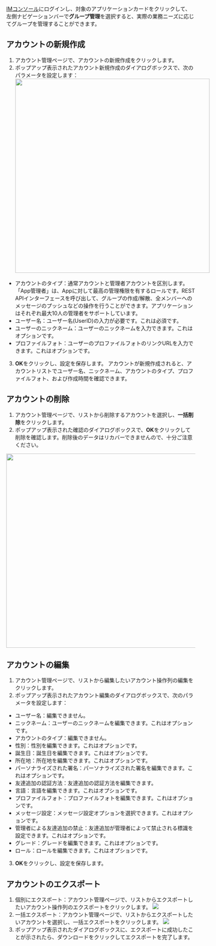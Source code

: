 [IMコンソール](https://console.cloud.tencent.com/im)にログインし、対象のアプリケーションカードをクリックして、左側ナビゲーションバーで**グループ管理**を選択すると、実際の業務ニーズに応じてグループを管理することができます。

## アカウントの新規作成
1. アカウント管理ページで、アカウントの新規作成をクリックします。
2. ポップアップ表示されたアカウント新規作成のダイアログボックスで、次のパラメータを設定します：
<img style="width:518px; max-width: inherit;" src="https://staticintl.cloudcachetci.com/yehe/backend-news/6upg172_1.png" /><br>
 - アカウントのタイプ：通常アカウントと管理者アカウントを区別します。「App管理者」は、Appに対して最高の管理権限を有するロールです。REST APIインターフェースを呼び出して、グループの作成/解散、全メンバーへのメッセージのプッシュなどの操作を行うことができます。アプリケーションはそれぞれ最大10人の管理者をサポートしています。
 - ユーザー名：ユーザー名(UserID)の入力が必要です。これは必須です。
 - ユーザーのニックネーム：ユーザーのニックネームを入力できます。これはオプションです。
 - プロファイルフォト：ユーザーのプロファイルフォトのリンクURLを入力できます。これはオプションです。
3. **OK**をクリックし、設定を保存します。
アカウントが新規作成されると、アカウントリストでユーザー名、ニックネーム、アカウントのタイプ、プロファイルフォト、および作成時間を確認できます。

## アカウントの削除
1. アカウント管理ページで、リストから削除するアカウントを選択し、**一括削除**をクリックします。
2. ポップアップ表示された確認のダイアログボックスで、**OK**をクリックして削除を確認します。削除後のデータはリカバーできませんので、十分ご注意ください。
<img style="width:518px; max-width: inherit;" src="https://staticintl.cloudcachetci.com/yehe/backend-news/Xdg3340_2.png" />

## アカウントの編集
1. アカウント管理ページで、リストから編集したいアカウント操作列の編集をクリックします。
2. ポップアップ表示されたアカウント編集のダイアログボックスで、次のパラメータを設定します：<br>
 - ユーザー名：編集できません。
 - ニックネーム：ユーザーのニックネームを編集できます。これはオプションです。
 - アカウントのタイプ：編集できません。
 - 性別：性別を編集できます。これはオプションです。
 - 誕生日：誕生日を編集できます。これはオプションです。
 - 所在地：所在地を編集できます。これはオプションです。
 - パーソナライズされた署名：パーソナライズされた署名を編集できます。これはオプションです。
 - 友達追加の認証方法：友達追加の認証方法を編集できます。
 - 言語：言語を編集できます。これはオプションです。
 - プロファイルフォト：プロファイルフォトを編集できます。これはオプションです。
 - メッセージ設定：メッセージ設定オプションを選択できます。これはオプションです。
 - 管理者による友達追加の禁止：友達追加が管理者によって禁止される標識を設定できます。これはオプションです。
 - グレード：グレードを編集できます。これはオプションです。
 - ロール：ロールを編集できます。これはオプションです。
3. **OK**をクリックし、設定を保存します。

## アカウントのエクスポート
1. 個別にエクスポート：アカウント管理ページで、リストからエクスポートしたいアカウント操作列のエクスポートをクリックします。
![](https://staticintl.cloudcachetci.com/yehe/backend-news/Vk7p229_3.png)
2. 一括エクスポート：アカウント管理ページで、リストからエクスポートしたいアカウントを選択し、一括エクスポートをクリックします。
![](https://staticintl.cloudcachetci.com/yehe/backend-news/fRPa288_4.png)
3. ポップアップ表示されたダイアログボックスに、エクスポートに成功したことが示されたら、ダウンロードをクリックしてエクスポートを完了します。<br>
